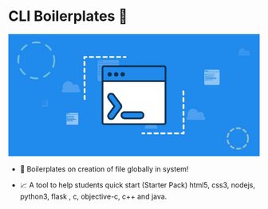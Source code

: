 # CLI Boilerplates 🚀 

![screenshot](https://github.com/deathook007/cli-boilerplates/blob/master/Test%20Results/Banner.jpeg)

- 🤯 Boilerplates on creation of file globally in system! 

- 📈 A tool to help students quick start (Starter Pack) html5, css3, nodejs, python3, flask , c, objective-c, c++ and java. 
